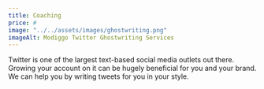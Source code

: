 ```yaml
---
title: Coaching
price: #
image: "../../assets/images/ghostwriting.png"
imageAlt: Modiggo Twitter Ghostwriting Services
---
```


Twitter is one of the largest text-based social media outlets out there. Growing your account on it can be hugely beneficial for you and your brand. We can help you by writing tweets for you in your style.